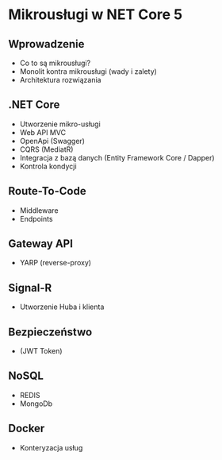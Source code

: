 # Mikrousługi w NET Core 5

## Wprowadzenie
- Co to są mikrousługi?
- Monolit kontra mikrousługi (wady i zalety)
- Architektura rozwiązania
## .NET Core
- Utworzenie mikro-usługi
- Web API MVC
- OpenApi (Swagger)
- CQRS (MediatR)
- Integracja z bazą danych (Entity Framework Core / Dapper)
- Kontrola kondycji 
## Route-To-Code
- Middleware
- Endpoints
## Gateway API
- YARP (reverse-proxy)
## Signal-R
- Utworzenie Huba i klienta
## Bezpieczeństwo 
- (JWT Token)
## NoSQL
- REDIS
- MongoDb
## Docker
- Konteryzacja usług
